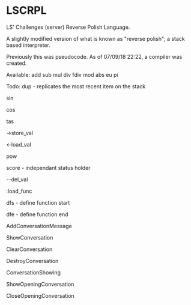 # LSCRPL

LS' Challenges (server) Reverse Polish Language.

A slightly modified version of what is known as "reverse polish"; a stack based interpreter.

Previously this was pseudocode. As of 07/09/18 22:22, a compiler was created.

Available:
add
sub
mul
div
fdiv
mod
abs
eu
pi

Todo:
dup - replicates the most recent item on the stack

sin

cos

tas

->store_val

<-load_val

pow

score - independant status holder

--del_val

:load_func

dfs - define function start

dfe - define function end

AddConversationMessage

ShowConversation

ClearConversation

DestroyConversation

ConversationShowing

ShowOpeningConversation

CloseOpeningConversation
